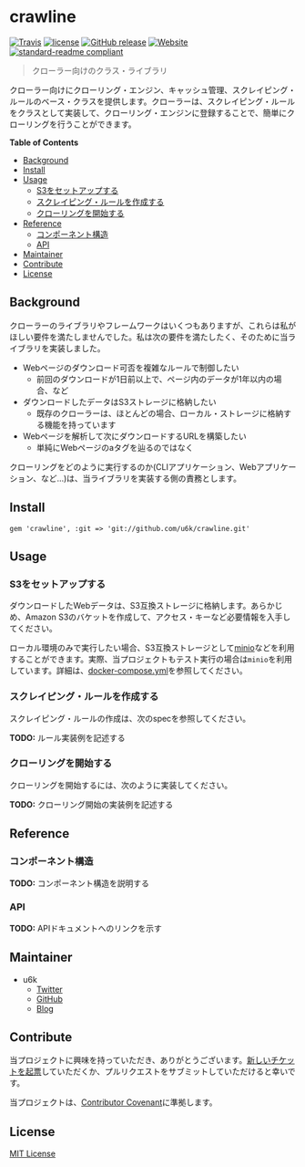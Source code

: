 # crawline

[![Travis](https://img.shields.io/travis/u6k/crawline.svg)](https://travis-ci.org/u6k/crawline)
[![license](https://img.shields.io/github/license/u6k/crawline.svg)](https://github.com/u6k/crawline/blob/master/LICENSE)
[![GitHub release](https://img.shields.io/github/release/u6k/crawline.svg)](https://github.com/u6k/crawline/releases)
[![Website](https://img.shields.io/website-up-down-green-red/https/redmine.u6k.me%2Fprojects%2Fcrawline.svg?label=u6k.Redmine)](https://redmine.u6k.me/projects/crawline)
[![standard-readme compliant](https://img.shields.io/badge/readme%20style-standard-brightgreen.svg?style=flat-square)](https://github.com/RichardLitt/standard-readme)

> クローラー向けのクラス・ライブラリ

クローラー向けにクローリング・エンジン、キャッシュ管理、スクレイピング・ルールのベース・クラスを提供します。クローラーは、スクレイピング・ルールをクラスとして実装して、クローリング・エンジンに登録することで、簡単にクローリングを行うことができます。

__Table of Contents__

- [Background](#background)
- [Install](#install)
- [Usage](#usage)
  - [S3をセットアップする](#s3%E3%82%92%E3%82%BB%E3%83%83%E3%83%88%E3%82%A2%E3%83%83%E3%83%97%E3%81%99%E3%82%8B)
  - [スクレイピング・ルールを作成する](#%E3%82%B9%E3%82%AF%E3%83%AC%E3%82%A4%E3%83%94%E3%83%B3%E3%82%B0%E3%83%AB%E3%83%BC%E3%83%AB%E3%82%92%E4%BD%9C%E6%88%90%E3%81%99%E3%82%8B)
  - [クローリングを開始する](#%E3%82%AF%E3%83%AD%E3%83%BC%E3%83%AA%E3%83%B3%E3%82%B0%E3%82%92%E9%96%8B%E5%A7%8B%E3%81%99%E3%82%8B)
- [Reference](#reference)
  - [コンポーネント構造](#%E3%82%B3%E3%83%B3%E3%83%9D%E3%83%BC%E3%83%8D%E3%83%B3%E3%83%88%E6%A7%8B%E9%80%A0)
  - [API](#api)
- [Maintainer](#maintainer)
- [Contribute](#contribute)
- [License](#license)

## Background

クローラーのライブラリやフレームワークはいくつもありますが、これらは私がほしい要件を満たしませんでした。私は次の要件を満たしたく、そのために当ライブラリを実装しました。

- Webページのダウンロード可否を複雑なルールで制御したい
  - 前回のダウンロードが1日前以上で、ページ内のデータが1年以内の場合、など
- ダウンロードしたデータはS3ストレージに格納したい
  - 既存のクローラーは、ほとんどの場合、ローカル・ストレージに格納する機能を持っています
- Webページを解析して次にダウンロードするURLを構築したい
  - 単純にWebページのaタグを辿るのではなく

クローリングをどのように実行するのか(CLIアプリケーション、Webアプリケーション、など…)は、当ライブラリを実装する側の責務とします。

## Install

```
gem 'crawline', :git => 'git://github.com/u6k/crawline.git'
```

## Usage

### S3をセットアップする

ダウンロードしたWebデータは、S3互換ストレージに格納します。あらかじめ、Amazon S3のバケットを作成して、アクセス・キーなど必要情報を入手してください。

ローカル環境のみで実行したい場合、S3互換ストレージとして[minio](https://www.minio.io/)などを利用することができます。実際、当プロジェクトもテスト実行の場合は`minio`を利用しています。詳細は、[docker-compose.yml](https://github.com/u6k/crawline/blob/master/docker-compose.yml)を参照してください。

### スクレイピング・ルールを作成する

スクレイピング・ルールの作成は、次のspecを参照してください。

__TODO:__ ルール実装例を記述する

### クローリングを開始する

クローリングを開始するには、次のように実装してください。

__TODO:__ クローリング開始の実装例を記述する

## Reference

### コンポーネント構造

__TODO:__ コンポーネント構造を説明する

### API

__TODO:__ APIドキュメントへのリンクを示す

## Maintainer

- u6k
  - [Twitter](https://twitter.com/u6k_yu1)
  - [GitHub](https://github.com/u6k)
  - [Blog](https://blog.u6k.me/)

## Contribute

当プロジェクトに興味を持っていただき、ありがとうございます。[新しいチケットを起票](https://redmine.u6k.me/projects/crawline/issues/)していただくか、プルリクエストをサブミットしていただけると幸いです。

当プロジェクトは、[Contributor Covenant](https://www.contributor-covenant.org/version/1/4/code-of-conduct)に準拠します。

## License

[MIT License](https://github.com/u6k/crawline/blob/master/LICENSE)
